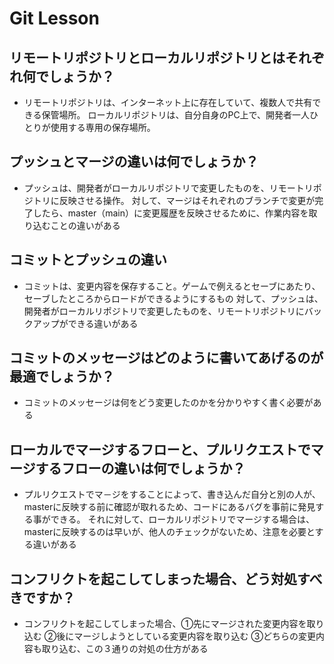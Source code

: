 # Git Lesson

## リモートリポジトリとローカルリポジトリとはそれぞれ何でしょうか？

- リモートリポジトリは、インターネット上に存在していて、複数人で共有できる保管場所。
ローカルリポジトリは、自分自身のPC上で、開発者一人ひとりが使用する専用の保存場所。


## プッシュとマージの違いは何でしょうか？

- プッシュは、開発者がローカルリポジトリで変更したものを、リモートリポジトリに反映させる操作。
対して、マージはそれぞれのブランチで変更が完了したら、master（main）に変更履歴を反映させるために、作業内容を取り込むことの違いがある


## コミットとプッシュの違い

- コミットは、変更内容を保存すること。ゲームで例えるとセーブにあたり、セーブしたところからロードができるようにするもの
対して、プッシュは、開発者がローカルリポジトリで変更したものを、リモートリポジトリにバックアップができる違いがある


## コミットのメッセージはどのように書いてあげるのが最適でしょうか？

- コミットのメッセージは何をどう変更したのかを分かりやすく書く必要がある

## ローカルでマージするフローと、プルリクエストでマージするフローの違いは何でしょうか？

- プルリクエストでマ－ジをすることによって、書き込んだ自分と別の人が、masterに反映する前に確認が取れるため、コードにあるバグを事前に発見する事ができる。
それに対して、ローカルリポジトリでマージする場合は、masterに反映するのは早いが、他人のチェックがないため、注意を必要とする違いがある


## コンフリクトを起こしてしまった場合、どう対処すべきですか？

- コンフリクトを起こしてしまった場合、①先にマージされた変更内容を取り込む ②後にマージしようとしている変更内容を取り込む ③どちらの変更内容も取り込む、この３通りの対処の仕方がある